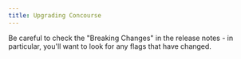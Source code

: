 ```yaml
---
title: Upgrading Concourse
---
```


Be careful to check the "Breaking Changes" in the release notes - in particular, you'll want to look for any flags that
have changed.